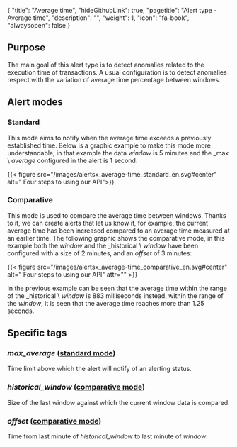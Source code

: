 {
  "title": "Average time",
  "hideGithubLink": true,
  "pagetitle": "Alert type - Average time",
  "description": "",
  "weight": 1,
  "icon": "fa-book",
  "alwaysopen": false
}

## Purpose

The main goal of this alert type is to detect anomalies related to the execution time of transactions. A usual configuration is to detect anomalies respect with the variation of average time percentage between windows.

## Alert modes

### Standard
 
This mode aims to notify when the average time exceeds a previously established time. Below is a graphic example to make this mode more understandable, in that example the data _window_ is 5 minutes and the _max \ _average_ configured in the alert is 1 second:

{{< figure src="/images/alertsx_average-time_standard_en.svg#center" alt=" Four steps to using our API">}}

### Comparative

This mode is used to compare the average time between windows. Thanks to it, we can create alerts that let us know if, for example, the current average time has been increased compared to an average time measured at an earlier time. The following graphic shows the comparative mode, in this example both the _window_ and the _historical \ _window_ have been configured with a size of 2 minutes, and an _offset_ of 3 minutes:


{{< figure src="/images/alertsx_average-time_comparative_en.svg#center" alt=" Four steps to using our API" attr="" >}}

In the previous example can be seen that the average time within the range of the _historical \ _window_ is 883 milliseconds instead, within the range of the _window_, it is seen that the average time reaches more than 1.25 seconds.

## Specific tags

### _max\_average_ ([standard mode](###Standard))

Time limit above which the alert will notify of an alerting status.

### _historical\_window_ ([comparative mode](###Comparative))

Size of the last window against which the current window data is compared.

### _offset_ ([comparative mode](###Comparative))

Time from last minute of _historical\_window_ to last minute of _window_.